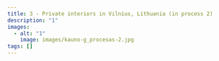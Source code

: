```yaml
---
title: 3 - Private interiors in Vilnius, Lithuania (in process 2)
description: "1"
images:
  - alt: "1"
    image: images/kauno-g_procesas-2.jpg
tags: []
---
```

